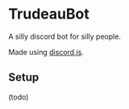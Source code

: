# TrudeauBot

A silly discord bot for silly people.

Made using [discord.js](https://discord.js.org/#/).

## Setup

(todo)

